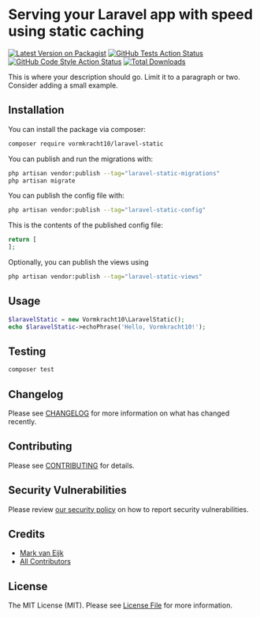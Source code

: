 # Serving your Laravel app with speed using static caching

[![Latest Version on Packagist](https://img.shields.io/packagist/v/vormkracht10/laravel-static.svg?style=flat-square)](https://packagist.org/packages/vormkracht10/laravel-static)
[![GitHub Tests Action Status](https://img.shields.io/github/workflow/status/vormkracht10/laravel-static/run-tests?label=tests)](https://github.com/vormkracht10/laravel-static/actions?query=workflow%3Arun-tests+branch%3Amain)
[![GitHub Code Style Action Status](https://img.shields.io/github/workflow/status/vormkracht10/laravel-static/Fix%20PHP%20code%20style%20issues?label=code%20style)](https://github.com/vormkracht10/laravel-static/actions?query=workflow%3A"Fix+PHP+code+style+issues"+branch%3Amain)
[![Total Downloads](https://img.shields.io/packagist/dt/vormkracht10/laravel-static.svg?style=flat-square)](https://packagist.org/packages/vormkracht10/laravel-static)

This is where your description should go. Limit it to a paragraph or two. Consider adding a small example.

## Installation

You can install the package via composer:

```bash
composer require vormkracht10/laravel-static
```

You can publish and run the migrations with:

```bash
php artisan vendor:publish --tag="laravel-static-migrations"
php artisan migrate
```

You can publish the config file with:

```bash
php artisan vendor:publish --tag="laravel-static-config"
```

This is the contents of the published config file:

```php
return [
];
```

Optionally, you can publish the views using

```bash
php artisan vendor:publish --tag="laravel-static-views"
```

## Usage

```php
$laravelStatic = new Vormkracht10\LaravelStatic();
echo $laravelStatic->echoPhrase('Hello, Vormkracht10!');
```

## Testing

```bash
composer test
```

## Changelog

Please see [CHANGELOG](CHANGELOG.md) for more information on what has changed recently.

## Contributing

Please see [CONTRIBUTING](CONTRIBUTING.md) for details.

## Security Vulnerabilities

Please review [our security policy](../../security/policy) on how to report security vulnerabilities.

## Credits

- [Mark van Eijk](https://github.com/vormkracht10)
- [All Contributors](../../contributors)

## License

The MIT License (MIT). Please see [License File](LICENSE.md) for more information.
